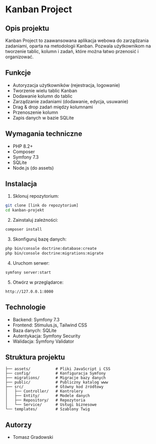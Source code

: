 # Kanban Project

## Opis projektu

Kanban Project to zaawansowana aplikacja webowa do zarządzania zadaniami, oparta na metodologii Kanban. 
Pozwala użytkownikom na tworzenie tablic, kolumn i zadań, które można łatwo przenosić i organizować.

## Funkcje

- Autoryzacja użytkowników (rejestracja, logowanie)
- Tworzenie wielu tablic Kanban
- Dodawanie kolumn do tablic
- Zarządzanie zadaniami (dodawanie, edycja, usuwanie)
- Drag & drop zadań między kolumnami
- Przenoszenie kolumn
- Zapis danych w bazie SQLite

## Wymagania techniczne

- PHP 8.2+
- Composer
- Symfony 7.3
- SQLite
- Node.js (do assets)

## Instalacja

1. Sklonuj repozytorium:
```bash
git clone [link do repozytorium]
cd kanban-projekt
```

2. Zainstaluj zależności:
```bash
composer install
```

3. Skonfiguruj bazę danych:
```bash
php bin/console doctrine:database:create
php bin/console doctrine:migrations:migrate
```

4. Uruchom serwer:
```bash
symfony server:start
```

5. Otwórz w przeglądarce:
```
http://127.0.0.1:8000
```

## Technologie

- Backend: Symfony 7.3
- Frontend: Stimulus.js, Tailwind CSS
- Baza danych: SQLite
- Autentykacja: Symfony Security
- Walidacja: Symfony Validator



## Struktura projektu

```
├── assets/           # Pliki JavaScript i CSS
├── config/           # Konfiguracja Symfony
├── migrations/       # Migracje bazy danych
├── public/           # Publiczny katalog www
├── src/              # Główny kod źródłowy
│   ├── Controller/   # Kontrolery
│   ├── Entity/       # Modele danych
│   ├── Repository/   # Repozytoria
│   └── Service/      # Usługi biznesowe
└── templates/        # Szablony Twig
```

## Autorzy

- Tomasz Gradowski
